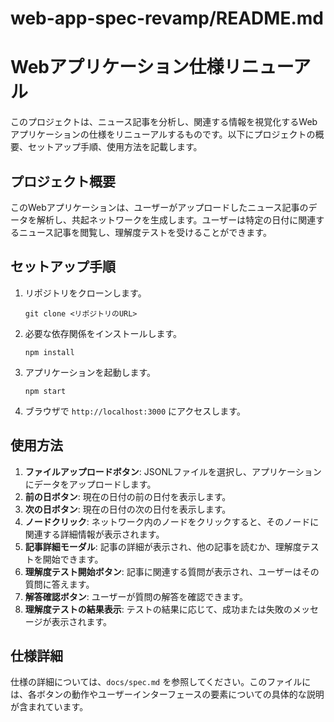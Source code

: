 # web-app-spec-revamp/README.md

# Webアプリケーション仕様リニューアル

このプロジェクトは、ニュース記事を分析し、関連する情報を視覚化するWebアプリケーションの仕様をリニューアルするものです。以下にプロジェクトの概要、セットアップ手順、使用方法を記載します。

## プロジェクト概要

このWebアプリケーションは、ユーザーがアップロードしたニュース記事のデータを解析し、共起ネットワークを生成します。ユーザーは特定の日付に関連するニュース記事を閲覧し、理解度テストを受けることができます。

## セットアップ手順

1. リポジトリをクローンします。
   ```
   git clone <リポジトリのURL>
   ```

2. 必要な依存関係をインストールします。
   ```
   npm install
   ```

3. アプリケーションを起動します。
   ```
   npm start
   ```

4. ブラウザで `http://localhost:3000` にアクセスします。

## 使用方法

1. **ファイルアップロードボタン**: JSONLファイルを選択し、アプリケーションにデータをアップロードします。
2. **前の日ボタン**: 現在の日付の前の日付を表示します。
3. **次の日ボタン**: 現在の日付の次の日付を表示します。
4. **ノードクリック**: ネットワーク内のノードをクリックすると、そのノードに関連する詳細情報が表示されます。
5. **記事詳細モーダル**: 記事の詳細が表示され、他の記事を読むか、理解度テストを開始できます。
6. **理解度テスト開始ボタン**: 記事に関連する質問が表示され、ユーザーはその質問に答えます。
7. **解答確認ボタン**: ユーザーが質問の解答を確認できます。
8. **理解度テストの結果表示**: テストの結果に応じて、成功または失敗のメッセージが表示されます。

## 仕様詳細

仕様の詳細については、`docs/spec.md` を参照してください。このファイルには、各ボタンの動作やユーザーインターフェースの要素についての具体的な説明が含まれています。